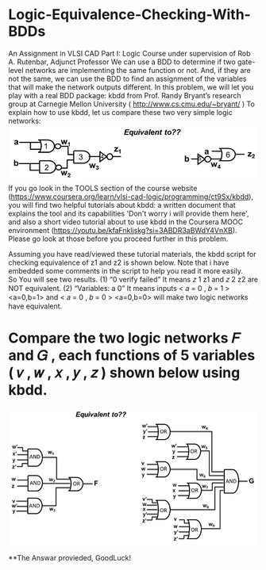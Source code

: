 # Logic-Equivalence-Checking-With-BDDs
An Assignment in VLSI CAD Part I: Logic Course under supervision of Rob A. Rutenbar, Adjunct Professor
We can use a BDD to determine if two gate-level networks are implementing the same function or not. And, if they are not the same, we can use the BDD to find an assignment of the variables that will make the network outputs different. In this problem, we will let you play with a real BDD package: kbdd from Prof. Randy Bryant’s research group at Carnegie Mellon University (
http://www.cs.cmu.edu/~bryant/
)
To explain how to use kbdd, let us compare these two very simple logic networks:                      
![](https://github.com/3a3del/Logic-Equivalence-Checking-With-BDDs/blob/main/Q9_sim.png)                    
If you go look in the TOOLS section of the course website (https://www.coursera.org/learn/vlsi-cad-logic/programming/ct9Sx/kbdd), you will find two helpful tutorials about kbdd: a written document that explains the tool and its capabilities 'Don't worry i will provide them here', and also a short video tutorial about to use kbdd in the Coursera MOOC environment (https://youtu.be/kfaFnkljskg?si=3ABDR3aBWdY4VnXB). Please go look at those before you proceed further in this problem.

Assuming you have read/viewed these tutorial materials, the kbdd script for checking equivalence of z1 and z2 is shown below. Note that i have embedded some comments in the script to help you read it more easily.                                                                                                    
So You will see two results. (1) “0 verify failed” It means 𝑧 1 z1 and 𝑧 2 z2 are NOT equivalent. (2) “Variables: a 0” It means inputs < 𝑎 = 0 , 𝑏 = 1 > <a=0,b=1> and < 𝑎 = 0 , 𝑏 = 0 > <a=0,b=0> will make two logic networks have equivalent.                                                                                                    
# Compare the two logic networks 𝐹 and 𝐺 , each functions of 5 variables ( 𝑣 , 𝑤 , 𝑥 , 𝑦 , 𝑧 ) shown below using kbdd.
![](https://github.com/3a3del/Logic-Equivalence-Checking-With-BDDs/blob/main/temp.png)


**The Answar provieded, GoodLuck!
  
  
  
  
  
  
